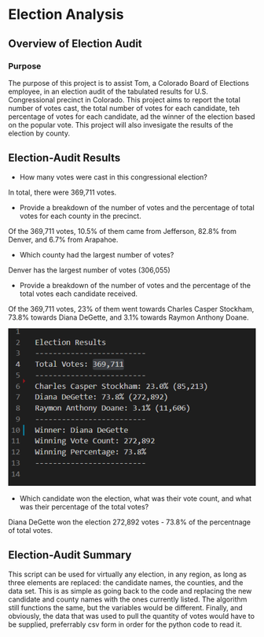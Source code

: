 # Election Analysis 

## Overview of Election Audit

### Purpose

The purpose of this project is to assist Tom, a Colorado Board of Elections employee, in an election audit of the tabulated results for U.S. Congressional precinct in Colorado. This project aims to report the total number of votes cast, the total number of votes for each candidate, teh percentage of votes for each candidate, ad the winner of the election based on the popular vote. This project will also invesigate the results of the election by county.

## Election-Audit Results 


- How many votes were cast in this congressional election? 

In total, there were 369,711 votes.

- Provide a breakdown of the number of votes and the percentage of total votes for each county in the precinct.  

Of the 369,711 votes, 10.5% of them came from Jefferson, 82.8% from Denver, and 6.7% from Arapahoe.  


- Which county had the largest number of votes?  

Denver has the largest number of votes (306,055)

- Provide a breakdown of the number of votes and the percentage of the total votes each candidate received.  

Of the 369,711 votes, 23% of them went towards Charles Casper Stockham, 73.8% towards Diana DeGette, and 3.1% towards Raymon Anthony Doane.  

![](Resources/election_results.png)  

- Which candidate won the election, what was their vote count, and what was their percentage of the total votes?  

Diana DeGette won the election 272,892 votes - 73.8% of the percentnage of total votes.

## Election-Audit Summary  

This script can be used for virtually any election, in any region, as long as three elements are replaced: the candidate names, the counties, and the data set. This is as simple as going back to the code and replacing the new candidate and county names with the ones currently listed. The algorithm still functions the same, but the variables would be different. Finally, and obviously, the data that was used to pull the quantity of votes would have to be supplied, preferrably csv form in order for the python code to read it.
